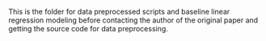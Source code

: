 This is the folder for data preprocessed scripts and baseline linear regression modeling before contacting the author of the original paper and getting the source code for data preprocessing. 
